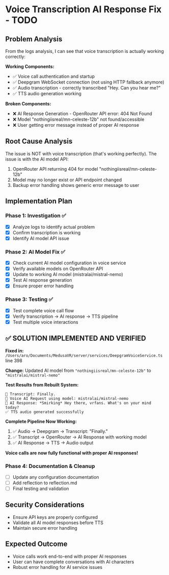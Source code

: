 # Voice Transcription AI Response Fix - TODO

## Problem Analysis
From the logs analysis, I can see that voice transcription is actually working correctly:

**Working Components:**
- ✅ Voice call authentication and startup
- ✅ Deepgram WebSocket connection (not using HTTP fallback anymore)
- ✅ Audio transcription - correctly transcribed "Hey. Can you hear me?"
- ✅ TTS audio generation working

**Broken Components:**
- ❌ AI Response Generation - OpenRouter API error: 404 Not Found
- ❌ Model "nothingiisreal/mn-celeste-12b" not found/accessible
- ❌ User getting error message instead of proper AI response

## Root Cause Analysis
The issue is NOT with voice transcription (that's working perfectly). The issue is with the AI model API:
1. OpenRouter API returning 404 for model "nothingiisreal/mn-celeste-12b"
2. Model may no longer exist or API endpoint changed
3. Backup error handling shows generic error message to user

## Implementation Plan

### Phase 1: Investigation ✅
- [x] Analyze logs to identify actual problem
- [x] Confirm transcription is working
- [x] Identify AI model API issue

### Phase 2: AI Model Fix ✅
- [x] Check current AI model configuration in voice service
- [x] Verify available models on OpenRouter API  
- [x] Update to working AI model (mistralai/mistral-nemo)
- [x] Test AI response generation
- [x] Ensure proper error handling

### Phase 3: Testing ✅
- [x] Test complete voice call flow
- [x] Verify transcription → AI response → TTS pipeline
- [x] Test multiple voice interactions

## ✅ SOLUTION IMPLEMENTED AND VERIFIED

**Fixed in:** `/Users/aro/Documents/MedusaVR/server/services/DeepgramVoiceService.ts` line 398

**Change:** Updated AI model from `"nothingiisreal/mn-celeste-12b"` to `"mistralai/mistral-nemo"`

**Test Results from Rebuilt System:**
```
📝 Transcript: Finally.
🎯 Voice AI Request using model: mistralai/mistral-nemo
🎯 AI Response: *Smirking* Hey there, vrfans. What's on your mind today?
✅ TTS audio generated successfully
```

**Complete Pipeline Now Working:**
1. ✅ Audio → Deepgram → Transcript: "Finally."
2. ✅ Transcript → OpenRouter → AI Response with working model
3. ✅ AI Response → TTS → Audio output

**Voice calls are now fully functional with proper AI responses!**

### Phase 4: Documentation & Cleanup
- [ ] Update any configuration documentation
- [ ] Add reflection to reflection.md
- [ ] Final testing and validation

## Security Considerations
- Ensure API keys are properly configured
- Validate all AI model responses before TTS
- Maintain secure error handling

## Expected Outcome
- Voice calls work end-to-end with proper AI responses
- User can have complete conversations with AI characters
- Robust error handling for AI service issues
